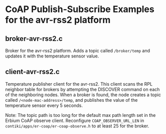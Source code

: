 CoAP Publish-Subscribe Examples for the avr-rss2 platform
=========================================================

broker-avr-rss2.c
-----------------

Broker for the avr-rss2 platform. Adds a topic called `/broker/temp` and updates it with the temperature sensor value.

client-avr-rss2.c
-----------------

Temperature publisher client for the avr-rss2. This client scans the RPL neighbor table for brokers by attempting the DISCOVER command on each of the neighboring nodes. When a broker is found, the node creates a topic called `/<node-mac-address>/temp`, and publishes the value of the temperature sensor every 5 seconds.

Note: The topic path is too long for the default max path length set in the Erbium CoAP observe client. Reconfigure `COAP_OBSERVER_URL_LEN` in `contiki/apps/er-coap/er-coap-observe.h` to at least 25 for the broker.
